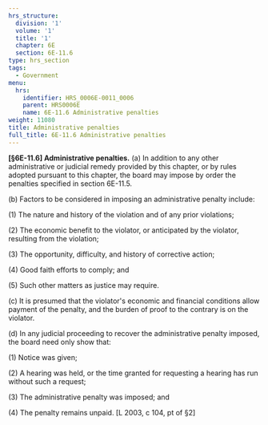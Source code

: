 ```yaml
---
hrs_structure:
  division: '1'
  volume: '1'
  title: '1'
  chapter: 6E
  section: 6E-11.6
type: hrs_section
tags:
  - Government
menu:
  hrs:
    identifier: HRS_0006E-0011_0006
    parent: HRS0006E
    name: 6E-11.6 Administrative penalties
weight: 11080
title: Administrative penalties
full_title: 6E-11.6 Administrative penalties
---
```

**[§6E-11.6] Administrative penalties.** (a) In addition to any other administrative or judicial remedy provided by this chapter, or by rules adopted pursuant to this chapter, the board may impose by order the penalties specified in section 6E-11.5.

(b) Factors to be considered in imposing an administrative penalty include:

(1) The nature and history of the violation and of any prior violations;

(2) The economic benefit to the violator, or anticipated by the violator, resulting from the violation;

(3) The opportunity, difficulty, and history of corrective action;

(4) Good faith efforts to comply; and

(5) Such other matters as justice may require.

(c) It is presumed that the violator's economic and financial conditions allow payment of the penalty, and the burden of proof to the contrary is on the violator.

(d) In any judicial proceeding to recover the administrative penalty imposed, the board need only show that:

(1) Notice was given;

(2) A hearing was held, or the time granted for requesting a hearing has run without such a request;

(3) The administrative penalty was imposed; and

(4) The penalty remains unpaid. [L 2003, c 104, pt of §2]